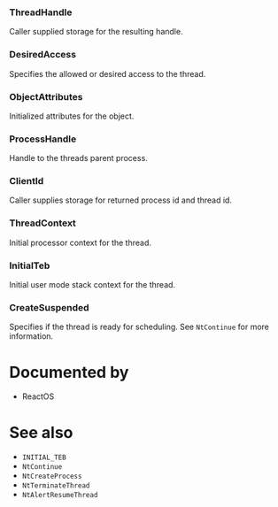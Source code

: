 ### ThreadHandle

Caller supplied storage for the resulting handle.

### DesiredAccess

Specifies the allowed or desired access to the thread.

### ObjectAttributes

Initialized attributes for the object.

### ProcessHandle

Handle to the threads parent process.

### ClientId

Caller supplies storage for returned process id and thread id.

### ThreadContext

Initial processor context for the thread.

### InitialTeb

Initial user mode stack context for the thread.

### CreateSuspended

Specifies if the thread is ready for scheduling. See `NtContinue` for more information.

# Documented by

* ReactOS

# See also

* `INITIAL_TEB`
* `NtContinue`
* `NtCreateProcess`
* `NtTerminateThread`
* `NtAlertResumeThread`
